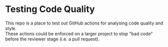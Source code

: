 # Testing Code Quality

This repo is a place to test out GitHub actions for analysing code quality and style.   
These actions could be enforced on a larger project to stop "bad code" before the reviewer stage (i.e. a pull request).

